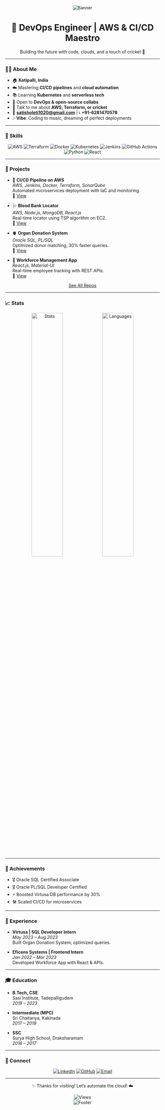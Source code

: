 <div align="center">
  <img src="https://capsule-render.vercel.app/api?type=waving&color=gradient&height=200&section=header&text=Satish%20Kumar%20Oleti&fontSize=40&fontColor=ffffff" alt="Banner"/>
  <h1>🚀 DevOps Engineer | AWS & CI/CD Maestro</h1>
  <p>Building the future with code, clouds, and a touch of cricket 🏏</p>
</div>

---

### 👨‍💻 About Me
- 🏠 **Kotipalli, India**
- ☁️ Mastering **CI/CD pipelines** and **cloud automation**
- 📚 Learning **Kubernetes** and **serverless tech**
- 🤝 Open to **DevOps & open-source collabs**
- 💬 Talk to me about **AWS, Terraform, or cricket**
- 📧 **satisholeti1020@gmail.com** | 📞 **+91-6281470578**
- 🎶 **Vibe**: Coding to music, dreaming of perfect deployments

---

### 🧰 Skills
<div align="center">
  <img src="https://img.shields.io/badge/AWS-FF9900?style=flat&logo=amazon-aws&logoColor=black" alt="AWS"/>
  <img src="https://img.shields.io/badge/Terraform-844FBA?style=flat&logo=terraform&logoColor=white" alt="Terraform"/>
  <img src="https://img.shields.io/badge/Docker-2496ED?style=flat&logo=docker&logoColor=white" alt="Docker"/>
  <img src="https://img.shields.io/badge/Kubernetes-326CE5?style=flat&logo=kubernetes&logoColor=white" alt="Kubernetes"/>
  <img src="https://img.shields.io/badge/Jenkins-D24939?style=flat&logo=jenkins&logoColor=white" alt="Jenkins"/>
  <img src="https://img.shields.io/badge/GitHub_Actions-2088FF?style=flat&logo=github-actions&logoColor=white" alt="GitHub Actions"/>
  <img src="https://img.shields.io/badge/Python-3776AB?style=flat&logo=python&logoColor=white" alt="Python"/>
  <img src="https://img.shields.io/badge/React-61DAFB?style=flat&logo=react&logoColor=black" alt="React"/>
</div>

---

### 🌟 Projects
- 🚀 **CI/CD Pipeline on AWS**  
  *AWS, Jenkins, Docker, Terraform, SonarQube*  
  Automated microservices deployment with IaC and monitoring.  
  🔗 [View](#)

- 🩺 **Blood Bank Locator**  
  *AWS, Node.js, MongoDB, React.js*  
  Real-time locator using TSP algorithm on EC2.  
  🔗 [View](#)

- 🫀 **Organ Donation System**  
  *Oracle SQL, PL/SQL*  
  Optimized donor matching, 30% faster queries.  
  🔗 [View](#)

- 👥 **Workforce Management App**  
  *React.js, Material-UI*  
  Real-time employee tracking with REST APIs.  
  🔗 [View](#)

<p align="center"><a href="https://github.com/OletiSatishKumar?tab=repositories">See All Repos</a></p>

---

### 📈 Stats
<div align="center">
  <img src="https://github-readme-stats.vercel.app/api?username=OletiSatishKumar&show_icons=true&theme=tokyonight&hide_border=true" alt="Stats" width="45%"/>
  <img src="https://github-readme-stats.vercel.app/api/top-langs/?username=OletiSatishKumar&layout=compact&theme=tokyonight&hide_border=true" alt="Languages" width="45%"/>
</div>

---

### 🏅 Achievements
- 🎖️ Oracle SQL Certified Associate
- 🎖️ Oracle PL/SQL Developer Certified
- ⚡ Boosted Virtusa DB performance by 30%
- 🛠️ Scaled CI/CD for microservices

---

### 💼 Experience
- **Virtusa | SQL Developer Intern**  
  *May 2023 – Aug 2023*  
  Built Organ Donation System; optimized queries.

- **Eficens Systems | Frontend Intern**  
  *Jan 2022 – Mar 2023*  
  Developed Workforce App with React & APIs.

---

### 🎓 Education
- **B.Tech, CSE**  
  Sasi Institute, Tadepalligudem  
  *2019 – 2023*

- **Intermediate (MPC)**  
  Sri Chaitanya, Kakinada  
  *2017 – 2019*

- **SSC**  
  Surya High School, Draksharamam  
  *2016 – 2017*

---

### 📲 Connect
<div align="center">
  <a href="https://linkedin.com/in/your-linkedin"><img src="https://img.shields.io/badge/LinkedIn-0A66C2?style=flat&logo=linkedin&logoColor=white" alt="LinkedIn"/></a>
  <a href="https://github.com/OletiSatishKumar"><img src="https://img.shields.io/badge/GitHub-181717?style=flat&logo=github&logoColor=white" alt="GitHub"/></a>
  <a href="mailto:satisholeti1020@gmail.com"><img src="https://img.shields.io/badge/Email-D14836?style=flat&logo=gmail&logoColor=white" alt="Email"/></a>
</div>

---

<div align="center">
  <p>✨ Thanks for visiting! Let’s automate the cloud! ☁️</p>
  <img src="https://komarev.com/ghpvc/?username=OletiSatishKumar&style=flat&color=FF9900" alt="Views"/>
</div>

<div align="center">
  <img src="https://capsule-render.vercel.app/api?type=waving&color=gradient&height=100&section=footer" alt="Footer"/>
</div>
